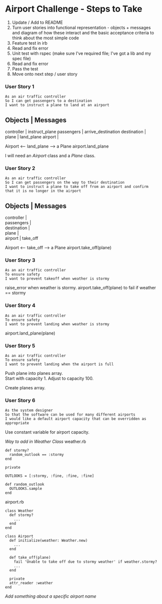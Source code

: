 # Airport Challenge - Steps to Take

1. Update / Add to README
2. Turn user stories into functional representation - objects + messages and diagram of how these interact and the basic acceptance criteria to think about the most simple code
3. Feature test in irb
4. Read and fix error
5. Unit test with rspec (make sure I've required file; I've got a lib and my spec file)
6. Read and fix error
7. Pass the test
8. Move onto next step / user story

### User Story 1
```
As an air traffic controller
So I can get passengers to a destination
I want to instruct a plane to land at an airport
```
Objects      |   Messages
-------------------------
controller   |  instruct_plane
passengers   |  arrive_destination
destination  |  
plane        |  land_plane
airport      |

Airport <-- land_plane --> a Plane
airport.land_plane

I will need an *Airport* class and a *Plane* class.

### User Story 2
```
As an air traffic controller
So I can get passengers on the way to their destination
I want to instruct a plane to take off from an airport and confirm that it is no longer in the airport
```
Objects      |   Messages
-------------------------
controller   |  
passengers   |  
destination  |  
plane        |  
airport      |  take_off

Airport <-- take_off --> a Plane
airport.take_off(plane)

### User Story 3
```
As an air traffic controller
To ensure safety
I want to prevent takeoff when weather is stormy
```
raise_error when weather is stormy.
airport.take_off(plane) to fail if weather == stormy

### User Story 4
```
As an air traffic controller
To ensure safety
I want to prevent landing when weather is stormy
```
airport.land_plane(plane)

### User Story 5
```
As an air traffic controller
To ensure safety
I want to prevent landing when the airport is full
```
Push plane into planes array.  
Start with capacity 1.
Adjust to capacity 100.

Create planes array.

### User Story 6
```
As the system designer
So that the software can be used for many different airports
I would like a default airport capacity that can be overridden as appropriate
```
Use constant variable for airport capacity.


*Way to add in Weather Class* 
weather.rb
```
def stormy?
  random_outlook == :stormy
end

private

OUTLOOKS = [:stormy, :fine, :fine, :fine]

def random_outlook
  OUTLOOKS.sample
end
```

airport.rb
```
class Weather
  def stormy?
    ...
  end
end

class Airport
  def initialize(weather: Weather.new)
    ...
  end

  def take_off(plane)
    fail 'Unable to take off due to stormy weather' if weather.stormy?
    ...
  end

  private
  attr_reader :weather
end
```

*Add something about a specific airport name*
